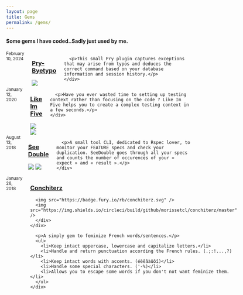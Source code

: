 ```yaml
---
layout: page
title: Gems
permalink: /gems/
---
```

<script async src="https://www.googletagmanager.com/gtag/js?id=UA-90123342-2"></script>
<script>
  window.dataLayer = window.dataLayer || [];
  function gtag(){dataLayer.push(arguments);}
  gtag('js', new Date());

  gtag('config', 'UA-90123342-2');
</script>

<h4 class='title-sub'>Some gems I have coded..Sadly just used by me.</h4>

<div class="row">
	<div class="small-12 columns">
		<sub>February 10, 2024</sub>
      <div class='gem-header'>
      <a href="https://github.com/morissetcl/pry-byetypo" target="_blank"><h3>Pry-Byetypo</h3></a>
        <div class='badges'>
        <img src="https://badge.fury.io/rb/pry-byetypo.svg" />
        </div>
      </div>

      <p>This small Pry plugin captures exceptions that may arise from typos and deduces the correct command based on your database information and session history.</p>
	</div>
</div>

<div class="row">
	<div class="small-12 columns">
		<sub>January 12, 2020</sub>
      <div class='gem-header'>
      <a href="https://github.com/morissetcl/like_im_five" target="_blank"><h3>Like Im Five</h3></a>
        <div class='badges'>
        <img src="https://badge.fury.io/rb/like_im_five.svg" />
        <img src="https://img.shields.io/circleci/build/github/morissetcl/like_im_five/master" />
        </div>
      </div>

      <p>Have you ever wasted time to setting up testing context rather than focusing on the code ? Like Im Five helps you to create a complex testing context in a few seconds.</p>
	</div>
</div>

<div class="row">
	<div class="small-12 columns">
		<sub>August 13, 2018</sub>
      <div class='gem-header'>
      <a href="https://github.com/morissetcl/see_double" target="_blank"><h3>See Double</h3></a>
        <div class='badges'>
        <img src="https://badge.fury.io/rb/see_double.svg" />
        <img src="https://img.shields.io/circleci/build/github/morissetcl/see_double/master" />
        </div>
      </div>

      <p>A small tool CLI, dedicated to Rspec lover, to monitor your FEATURE specs and check your duplication. SeeDouble goes through all your specs and counts the number of occurences of your « expect » and « result ».</p>
	</div>
</div>

<div class="row">
	<div class="small-12 columns">
		<sub>January 26, 2018</sub>
    <div class='gem-header'>
      <a href="https://github.com/morissetcl/conchiterz" target="_blank"><h3>Conchiterz</h3></a>
      <div class='badges'>

      <img src="https://badge.fury.io/rb/conchiterz.svg" />
      <img src="https://img.shields.io/circleci/build/github/morissetcl/conchiterz/master" />
      </div>
    </div>

      <p>A simply gem to feminize French words/sentences.</p>
      <ul>
        <li>Keep intact uppercase, lowercase and capitalize letters.</li>
        <li>Handle and return punctuation according the French rules. (.;:!...,?)</li>
        <li>Keep intact words with accents. (éèêâàûôî)</li>
        <li>Handle some special characters. ('-%)</li>
        <li>Allows you to escape some words if you don't not want feminize them.</li>
      </ul>
	</div>

</div>
